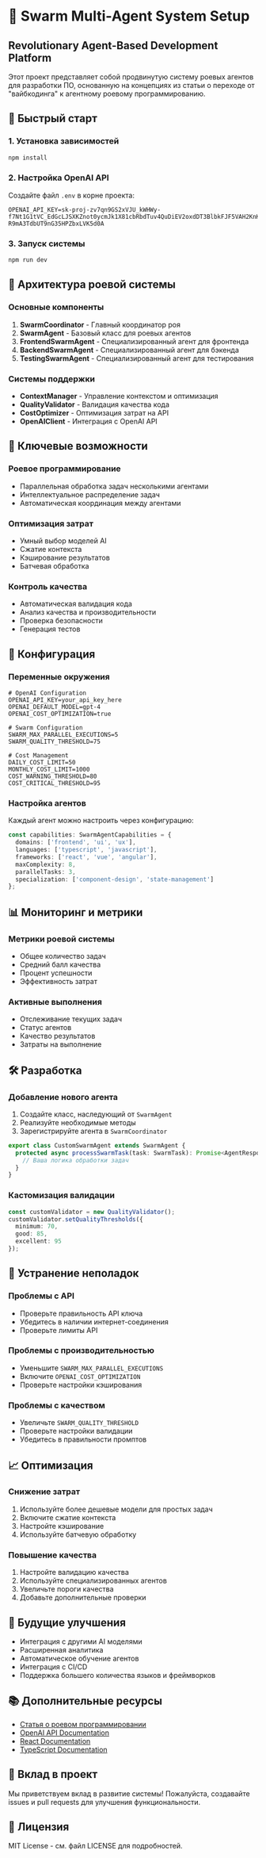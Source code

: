 # 🐝 Swarm Multi-Agent System Setup

## Revolutionary Agent-Based Development Platform

Этот проект представляет собой продвинутую систему роевых агентов для разработки ПО, основанную на концепциях из статьи о переходе от "вайбкодинга" к агентному роевому программированию.

## 🚀 Быстрый старт

### 1. Установка зависимостей

```bash
npm install
```

### 2. Настройка OpenAI API

Создайте файл `.env` в корне проекта:

```env
OPENAI_API_KEY=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
```

### 3. Запуск системы

```bash
npm run dev
```

## 🧠 Архитектура роевой системы

### Основные компоненты

1. **SwarmCoordinator** - Главный координатор роя
2. **SwarmAgent** - Базовый класс для роевых агентов
3. **FrontendSwarmAgent** - Специализированный агент для фронтенда
4. **BackendSwarmAgent** - Специализированный агент для бэкенда
5. **TestingSwarmAgent** - Специализированный агент для тестирования

### Системы поддержки

- **ContextManager** - Управление контекстом и оптимизация
- **QualityValidator** - Валидация качества кода
- **CostOptimizer** - Оптимизация затрат на API
- **OpenAIClient** - Интеграция с OpenAI API

## 🎯 Ключевые возможности

### Роевое программирование
- Параллельная обработка задач несколькими агентами
- Интеллектуальное распределение задач
- Автоматическая координация между агентами

### Оптимизация затрат
- Умный выбор моделей AI
- Сжатие контекста
- Кэширование результатов
- Батчевая обработка

### Контроль качества
- Автоматическая валидация кода
- Анализ качества и производительности
- Проверка безопасности
- Генерация тестов

## 🔧 Конфигурация

### Переменные окружения

```env
# OpenAI Configuration
OPENAI_API_KEY=your_api_key_here
OPENAI_DEFAULT_MODEL=gpt-4
OPENAI_COST_OPTIMIZATION=true

# Swarm Configuration
SWARM_MAX_PARALLEL_EXECUTIONS=5
SWARM_QUALITY_THRESHOLD=75

# Cost Management
DAILY_COST_LIMIT=50
MONTHLY_COST_LIMIT=1000
COST_WARNING_THRESHOLD=80
COST_CRITICAL_THRESHOLD=95
```

### Настройка агентов

Каждый агент можно настроить через конфигурацию:

```typescript
const capabilities: SwarmAgentCapabilities = {
  domains: ['frontend', 'ui', 'ux'],
  languages: ['typescript', 'javascript'],
  frameworks: ['react', 'vue', 'angular'],
  maxComplexity: 8,
  parallelTasks: 3,
  specialization: ['component-design', 'state-management']
};
```

## 📊 Мониторинг и метрики

### Метрики роевой системы
- Общее количество задач
- Средний балл качества
- Процент успешности
- Эффективность затрат

### Активные выполнения
- Отслеживание текущих задач
- Статус агентов
- Качество результатов
- Затраты на выполнение

## 🛠️ Разработка

### Добавление нового агента

1. Создайте класс, наследующий от `SwarmAgent`
2. Реализуйте необходимые методы
3. Зарегистрируйте агента в `SwarmCoordinator`

```typescript
export class CustomSwarmAgent extends SwarmAgent {
  protected async processSwarmTask(task: SwarmTask): Promise<AgentResponse> {
    // Ваша логика обработки задач
  }
}
```

### Кастомизация валидации

```typescript
const customValidator = new QualityValidator();
customValidator.setQualityThresholds({
  minimum: 70,
  good: 85,
  excellent: 95
});
```

## 🚨 Устранение неполадок

### Проблемы с API
- Проверьте правильность API ключа
- Убедитесь в наличии интернет-соединения
- Проверьте лимиты API

### Проблемы с производительностью
- Уменьшите `SWARM_MAX_PARALLEL_EXECUTIONS`
- Включите `OPENAI_COST_OPTIMIZATION`
- Проверьте настройки кэширования

### Проблемы с качеством
- Увеличьте `SWARM_QUALITY_THRESHOLD`
- Проверьте настройки валидации
- Убедитесь в правильности промптов

## 📈 Оптимизация

### Снижение затрат
1. Используйте более дешевые модели для простых задач
2. Включите сжатие контекста
3. Настройте кэширование
4. Используйте батчевую обработку

### Повышение качества
1. Настройте валидацию качества
2. Используйте специализированных агентов
3. Увеличьте пороги качества
4. Добавьте дополнительные проверки

## 🔮 Будущие улучшения

- Интеграция с другими AI моделями
- Расширенная аналитика
- Автоматическое обучение агентов
- Интеграция с CI/CD
- Поддержка большего количества языков и фреймворков

## 📚 Дополнительные ресурсы

- [Статья о роевом программировании](https://share.google/fHLa0AtLNVOzMbeSX)
- [OpenAI API Documentation](https://platform.openai.com/docs)
- [React Documentation](https://react.dev)
- [TypeScript Documentation](https://www.typescriptlang.org/docs)

## 🤝 Вклад в проект

Мы приветствуем вклад в развитие системы! Пожалуйста, создавайте issues и pull requests для улучшения функциональности.

## 📄 Лицензия

MIT License - см. файл LICENSE для подробностей.
